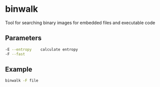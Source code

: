 # binwalk
Tool for searching binary images for embedded files and executable code

## Parameters

```sh
-E --entropy    calculate entropy
-F --fast

```

## Example

```sh
binwalk -F file

```
